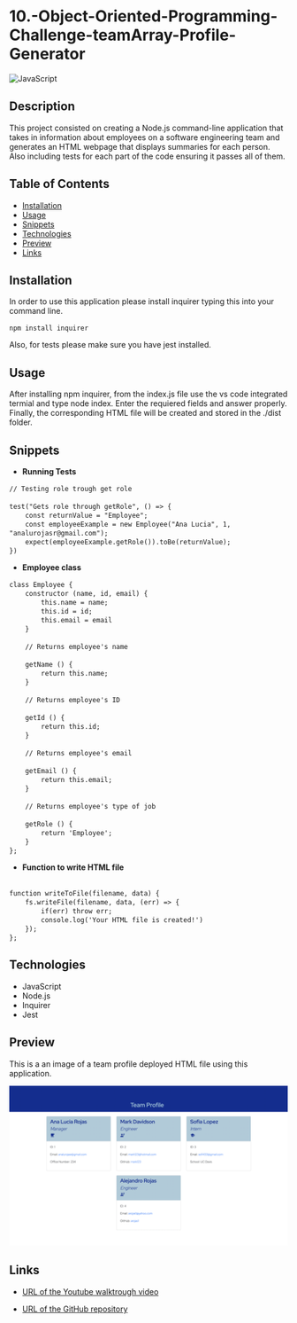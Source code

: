 # 10.-Object-Oriented-Programming-Challenge-teamArray-Profile-Generator

![JavaScript](https://img.shields.io/badge/javascript-100%25-yellowg)

## Description

This project consisted on creating a Node.js command-line application that takes in information about employees on a software engineering team and generates an HTML webpage that displays summaries for each person. Also including tests for each part of the code ensuring it passes all of them. 

## Table of Contents

* [Installation](#installation)
* [Usage](#usage)
* [Snippets](#snippets)
* [Technologies](#technologies)
* [Preview](#preview)
* [Links](#links)

## Installation 

In order to use this application please install inquirer typing this into your command line. 

```  
npm install inquirer     
```  
Also, for tests please make sure you have jest installed. 
## Usage 

After installing npm inquirer, from the index.js file use the vs code integrated termial and type node index. Enter the requiered fields and answer properly. Finally, the corresponding HTML file will be created and stored in the ./dist folder.

## Snippets 

* **Running Tests**
```            
// Testing role trough get role 

test("Gets role through getRole", () => {
    const returnValue = "Employee";
    const employeeExample = new Employee("Ana Lucia", 1, "analurojasr@gmail.com");
    expect(employeeExample.getRole()).toBe(returnValue);
})
```   
* **Employee class**
```            
class Employee {
    constructor (name, id, email) {
        this.name = name;
        this.id = id;
        this.email = email 
    }

    // Returns employee's name

    getName () {
        return this.name;
    }

    // Returns employee's ID

    getId () {
        return this.id;
    }   

    // Returns employee's email

    getEmail () {
        return this.email;
    }

    // Returns employee's type of job

    getRole () {
        return 'Employee'; 
    }
};
```  
* **Function to write HTML file**
```            

function writeToFile(filename, data) {
    fs.writeFile(filename, data, (err) => {
        if(err) throw err;
        console.log('Your HTML file is created!')
    });
};
```           



## Technologies

* JavaScript
* Node.js
* Inquirer
* Jest 

## Preview

This is a an image of a team profile deployed HTML file using this application.  

![Team profile file](assets/images/preview.png)

## Links

* [URL of the Youtube walktrough video]()

* [URL of the GitHub repository](https://github.com/analuciarojas/10.-Object-Oriented-Programming-Challenge-Team-Profile-Generator)
